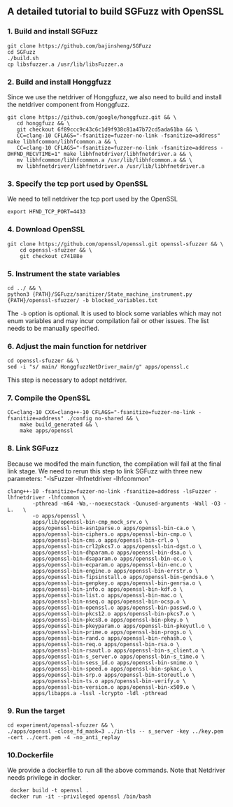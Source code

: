 ## A detailed tutorial to build SGFuzz with OpenSSL

### 1. Build and install SGFuzz
 ```shell
git clone https://github.com/bajinsheng/SGFuzz
cd SGFuzz
./build.sh 
cp libsfuzzer.a /usr/lib/libsFuzzer.a
 ```

### 2. Build and install Honggfuzz
Since we use the netdriver of Honggfuzz, we also need to build and install the netdriver component from Honggfuzz.
 ```shell
git clone https://github.com/google/honggfuzz.git && \
    cd honggfuzz && \
    git checkout 6f89ccc9c43c6c1d9f938c81a47b72cd5ada61ba && \
    CC=clang-10 CFLAGS="-fsanitize=fuzzer-no-link -fsanitize=address" make libhfcommon/libhfcommon.a && \
    CC=clang-10 CFLAGS="-fsanitize=fuzzer-no-link -fsanitize=address -DHFND_RECVTIME=1" make libhfnetdriver/libhfnetdriver.a && \
    mv libhfcommon/libhfcommon.a /usr/lib/libhfcommon.a && \
    mv libhfnetdriver/libhfnetdriver.a /usr/lib/libhfnetdriver.a
 ```

### 3. Specify the tcp port used by OpenSSL
We need to tell netdriver the tcp port used by the OpenSSL
```shell
export HFND_TCP_PORT=4433
```

### 4. Download OpenSSL
```shell
git clone https://github.com/openssl/openssl.git openssl-sfuzzer && \
    cd openssl-sfuzzer && \
    git checkout c74188e
```
### 5. Instrument the state variables
```
cd ../ && \
python3 {PATH}/SGFuzz/sanitizer/State_machine_instrument.py {PATH}/openssl-sfuzzer/ -b blocked_variables.txt
```
The `-b` option is optional. It is used to block some variables which may not enum variables and may incur compilation fail or other issues. The list needs to be manually specified.

### 6. Adjust the main function for netdriver
```
cd openssl-sfuzzer && \
sed -i "s/ main/ HonggfuzzNetDriver_main/g" apps/openssl.c
```
This step is necessary to adopt netdriver.

### 7. Compile the OpenSSL
```
CC=clang-10 CXX=clang++-10 CFLAGS="-fsanitize=fuzzer-no-link -fsanitize=address" ./config no-shared && \
    make build_generated && \
    make apps/openssl
```

### 8. Link SGFuzz
Because we modifed the main function, the compilation will fail at the final link stage.
We need to rerun this step to link SGFuzz with three new parameters: "-lsFuzzer -lhfnetdriver -lhfcommon"
```
clang++-10 -fsanitize=fuzzer-no-link -fsanitize=address -lsFuzzer -lhfnetdriver -lhfcommon \
        -pthread -m64 -Wa,--noexecstack -Qunused-arguments -Wall -O3 -L.   \
        -o apps/openssl \
        apps/lib/openssl-bin-cmp_mock_srv.o \
        apps/openssl-bin-asn1parse.o apps/openssl-bin-ca.o \
        apps/openssl-bin-ciphers.o apps/openssl-bin-cmp.o \
        apps/openssl-bin-cms.o apps/openssl-bin-crl.o \
        apps/openssl-bin-crl2pkcs7.o apps/openssl-bin-dgst.o \
        apps/openssl-bin-dhparam.o apps/openssl-bin-dsa.o \
        apps/openssl-bin-dsaparam.o apps/openssl-bin-ec.o \
        apps/openssl-bin-ecparam.o apps/openssl-bin-enc.o \
        apps/openssl-bin-engine.o apps/openssl-bin-errstr.o \
        apps/openssl-bin-fipsinstall.o apps/openssl-bin-gendsa.o \
        apps/openssl-bin-genpkey.o apps/openssl-bin-genrsa.o \
        apps/openssl-bin-info.o apps/openssl-bin-kdf.o \
        apps/openssl-bin-list.o apps/openssl-bin-mac.o \
        apps/openssl-bin-nseq.o apps/openssl-bin-ocsp.o \
        apps/openssl-bin-openssl.o apps/openssl-bin-passwd.o \
        apps/openssl-bin-pkcs12.o apps/openssl-bin-pkcs7.o \
        apps/openssl-bin-pkcs8.o apps/openssl-bin-pkey.o \
        apps/openssl-bin-pkeyparam.o apps/openssl-bin-pkeyutl.o \
        apps/openssl-bin-prime.o apps/openssl-bin-progs.o \
        apps/openssl-bin-rand.o apps/openssl-bin-rehash.o \
        apps/openssl-bin-req.o apps/openssl-bin-rsa.o \
        apps/openssl-bin-rsautl.o apps/openssl-bin-s_client.o \
        apps/openssl-bin-s_server.o apps/openssl-bin-s_time.o \
        apps/openssl-bin-sess_id.o apps/openssl-bin-smime.o \
        apps/openssl-bin-speed.o apps/openssl-bin-spkac.o \
        apps/openssl-bin-srp.o apps/openssl-bin-storeutl.o \
        apps/openssl-bin-ts.o apps/openssl-bin-verify.o \
        apps/openssl-bin-version.o apps/openssl-bin-x509.o \
        apps/libapps.a -lssl -lcrypto -ldl -pthread
```
### 9. Run the target 
```
cd experiment/openssl-sfuzzer && \
./apps/openssl -close_fd_mask=3 ../in-tls -- s_server -key ../key.pem -cert ../cert.pem -4 -no_anti_replay 
```


### 10.Dockerfile
We provide a dockerfile to run all the above commands.
Note that Netdriver needs privilege in docker.
```
 docker build -t openssl .
 docker run -it --privileged openssl /bin/bash
```
